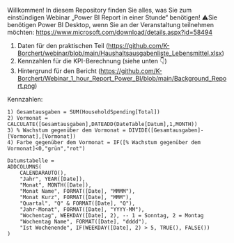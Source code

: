 Willkommen!
In diesem Repository finden Sie alles, was Sie zum einstündigen Webinar „Power BI Report in einer Stunde“ benötigen!
⚠️Sie benötigen Power BI Desktop, wenn Sie an der Veranstaltung teilnehmen möchten: https://www.microsoft.com/download/details.aspx?id=58494

1) Daten für den praktischen Teil (https://github.com/K-Borchert/webinar/blob/main/Haushaltsausgabenliste_Lebensmittel.xlsx)
2) Kennzahlen für die KPI-Berechnung (siehe unten 👇)
3) Hintergrund für den Bericht (https://github.com/K-Borchert/Webinar_1_hour_Report_Power_BI/blob/main/Background_Report.png)

Kennzahlen:
```
1) Gesamtausgaben = SUM(HouseholdSpending[Total])
2) Vormonat = CALCULATE([Gesamtausgaben],DATEADD(DateTable[Datum],1,MONTH))
3) % Wachstum gegenüber dem Vormonat = DIVIDE([Gesamtausgaben]-[Vormonat],[Vormonat])
4) Farbe gegenüber dem Vormonat = IF([% Wachstum gegenüber dem Vormonat]<0,"grün","rot")
```



```
Datumstabelle = 
ADDCOLUMNS(
    CALENDARAUTO(),
    "Jahr", YEAR([Date]),
    "Monat", MONTH([Date]),
    "Monat Name", FORMAT([Date], "MMMM"),
    "Monat Kurz", FORMAT([Date], "MMM"),
    "Quartal", "Q" & FORMAT([Date], "Q"),
    "Jahr-Monat", FORMAT([Date], "YYYY-MM"),
    "Wochentag", WEEKDAY([Date], 2), -- 1 = Sonntag, 2 = Montag
    "Wochentag Name", FORMAT([Date], "dddd"),
    "Ist Wochenende", IF(WEEKDAY([Date], 2) > 5, TRUE(), FALSE())
)
```

